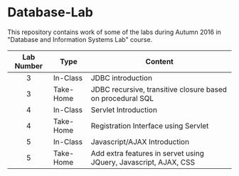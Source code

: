 # Database-Lab

This repository contains work of some of the labs during Autumn 2016 in "Database and Information Systems Lab" course.



| Lab Number | Type |  Content |
|:------:|------|------|
| 3 | In-Class | JDBC introduction |
|3|  Take-Home| JDBC recursive, transitive closure based on procedural SQL|
|4| In-Class| Servlet Introduction|
|4|  Take-Home| Registration Interface using Servlet|
|5| In-Class| Javascript/AJAX Introduction |
|5|  Take-Home| Add extra features in servet using JQuery, Javascript, AJAX, CSS |
